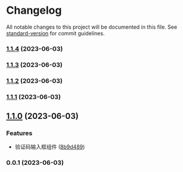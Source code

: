 # Changelog

All notable changes to this project will be documented in this file. See [standard-version](https://github.com/conventional-changelog/standard-version) for commit guidelines.

### [1.1.4](https://github.com/CryUshio/vue3-code-input/compare/v1.1.3...v1.1.4) (2023-06-03)

### [1.1.3](https://github.com/CryUshio/vue3-code-input/compare/v1.1.2...v1.1.3) (2023-06-03)

### [1.1.2](https://github.com/CryUshio/vue3-code-input/compare/v1.1.1...v1.1.2) (2023-06-03)

### [1.1.1](https://github.com/CryUshio/vue3-code-input/compare/v1.1.0...v1.1.1) (2023-06-03)

## [1.1.0](https://github.com/CryUshio/vue3-code-input/compare/v0.0.1...v1.1.0) (2023-06-03)


### Features

* 验证码输入框组件 ([8b9d489](https://github.com/CryUshio/vue3-code-input/commit/8b9d48939669b1affa2ac19b6d5d1e7bd8c33314))

### 0.0.1 (2023-06-03)
